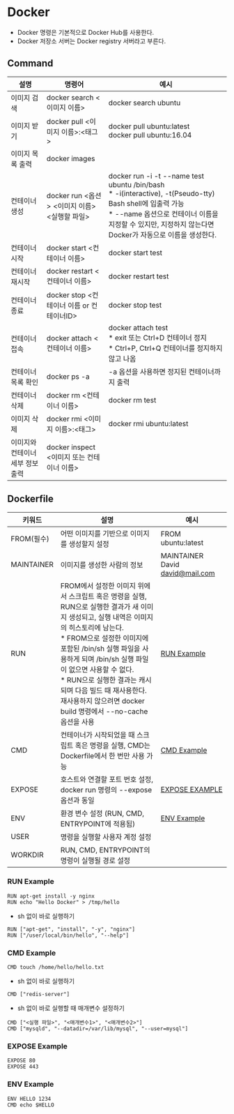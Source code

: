 # Docker
* Docker 명령은 기본적으로 Docker Hub를 사용한다.
* Docker 저장소 서버는 Docker registry 서버라고 부른다.


## Command
설명 | 명령어 | 예시
----|-------|------
이미지 검색 | docker search <이미지 이름> | docker search ubuntu
이미지 받기 | docker pull <이미지 이름>:<태그> | docker pull ubuntu:latest<br>docker pull ubuntu:16.04
이미지 목록 출력 | docker images
컨테이너 생성 | docker run <옵션> <이미지 이름> <실행할 파일> | docker run -i -t --name test ubuntu /bin/bash<br>* -i(interactive), -t(Pseudo-tty) Bash shell에 입출력 가능<br>* --name 옵션으로 컨테이너 이름을 지정할 수 있지만, 지정하지 않는다면 Docker가 자동으로 이름을 생성한다.
컨테이너 시작 | docker start <컨테이너 이름> | docker start test
컨테이너 재시작 | docker restart <컨테이너 이름> | docker restart test
컨테이너 종료 | docker stop <컨테이너 이름 or 컨테이너ID> | docker stop test
컨테이너 접속 | docker attach <컨테이너 이름> | docker attach test<br>* exit 또는 Ctrl+D 컨테이너 정지<br>* Ctrl+P, Ctrl+Q 컨테이너를 정지하지 않고 나옴
컨테이너 목록 확인 | docker ps -a | -a 옵션을 사용하면 정지된 컨테이너까지 출력
컨테이너 삭제 | docker rm <컨테이너 이름> | docker rm test
이미지 삭제 | docker rmi <이미지 이름>:<태그> | docker rmi ubuntu:latest
이미지와 컨테이너 세부 정보 출력 | docker inspect <이미지 또는 컨테이너 이름>

## Dockerfile
키워드 | 설명 | 예시
-----|-------|------
FROM(필수) | 어떤 이미지를 기반으로 이미지를 생성할지 설정 | FROM ubuntu:latest
MAINTAINER | 이미지를 생성한 사람의 정보 | MAINTAINER David <david@mail.com>
RUN | FROM에서 설정한 이미지 위에서 스크립트 혹은 명령을 실행, RUN으로 실행한 결과가 새 이미지 생성되고, 실행 내역은 이미지의 히스토리에 남는다.<br>* FROM으로 설정한 이미지에 포함된 /bin/sh 실행 파일을 사용하게 되며 /bin/sh 실행 파일이 없으면 사용할 수 없다.<br>* RUN으로 실행한 결과는 캐시되며 다음 빌드 때 재사용한다. 재사용하지 않으려면 docker build 명령에서 --no-cache 옵션을 사용 | [RUN Example](#RUN-Example)
CMD | 컨테이너가 시작되었을 때 스크립트 혹은 명령을 실행, CMD는 Dockerfile에서 한 번만 사용 가능 | [CMD Example](#CMD-Example)
EXPOSE | 호스트와 연결할 포트 번호 설정, docker run 명령의 --expose 옵션과 동일 | [EXPOSE EXAMPLE](#EXPOSE-Example)
ENV | 환경 변수 설정 (RUN, CMD, ENTRYPOINT에 적용됨) | [ENV Example](#ENV-Example)
USER | 명령을 실행할 사용자 계정 설정
WORKDIR | RUN, CMD, ENTRYPOINT의 명령이 실행될 경로 설정

### RUN Example
```
RUN apt-get install -y nginx
RUN echo "Hello Docker" > /tmp/hello
```
* sh 없이 바로 실행하기
```
RUN ["apt-get", "install", "-y", "nginx"]
RUN ["/user/local/bin/hello", "--help"]
```

### CMD Example
```
CMD touch /home/hello/hello.txt
```
* sh 없이 바로 실행하기
```
CMD ["redis-server"]
```
* sh 없이 바로 실행할 때 매개변수 설정하기
```
CMD ["<실행 파일>", "<매개변수1>", "<매개변수2>"]
CMD ["mysqld", "--datadir=/var/lib/mysql", "--user=mysql"]
```

### EXPOSE Example
```
EXPOSE 80
EXPOSE 443
```

### ENV Example
```
ENV HELLO 1234
CMD echo $HELLO
```